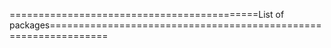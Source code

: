 ===========================================List of packages================================================================
